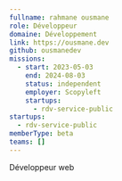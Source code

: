 ```yaml
---
fullname: rahmane ousmane
role: Développeur
domaine: Développement
link: https://ousmane.dev
github: ousmanedev
missions:
  - start: 2023-05-03
    end: 2024-08-03
    status: independent
    employer: Scopyleft
    startups:
      - rdv-service-public
startups:
  - rdv-service-public
memberType: beta
teams: []
---
```

Développeur web